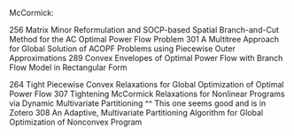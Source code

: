 McCormick:

256 Matrix Minor Reformulation and SOCP-based Spatial Branch-and-Cut Method for the AC Optimal Power Flow Problem
301 A Multitree Approach for Global Solution of ACOPF Problems using Piecewise Outer Approximations
289 Convex Envelopes of Optimal Power Flow with Branch Flow Model in Rectangular Form

264 Tight Piecewise Convex Relaxations for Global Optimization of Optimal Power Flow
307 Tightening McCormick Relaxations for Nonlinear Programs via Dynamic Multivariate Partitioning
^^ This one seems good and is in Zotero
308 An Adaptive, Multivariate Partitioning Algorithm for Global Optimization of Nonconvex Program

